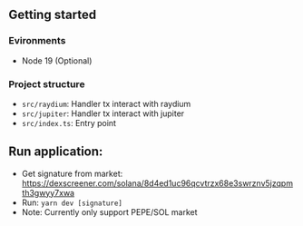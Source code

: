 ## Getting started

### Evironments

- Node 19 (Optional)

### Project structure

- `src/raydium`: Handler tx interact with raydium
- `src/jupiter`: Handler tx interact with jupiter
- `src/index.ts`: Entry point

## Run application:

- Get signature from market: https://dexscreener.com/solana/8d4ed1uc96qcvtrzx68e3swrznv5jzqpmth3gwyy7xwa
- Run: `yarn dev [signature]`
- Note: Currently only support PEPE/SOL market
